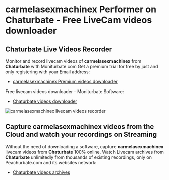 # carmelasexmachinex Performer on Chaturbate - Free LiveCam videos downloader

## Chaturbate Live Videos Recorder

Monitor and record livecam videos of **carmelasexmachinex** from **Chaturbate** with Moniturbate.com
Get a premium trial for free by just and only registering with your Email address:
* [carmelasexmachinex Premium videos downloader](https://moniturbate.com/request-demo-licence-key.html)

Free livecam videos downloader - Moniturbate Software:
* [Chaturbate videos downloader](https://moniturbate.com/moniturbate-download-software.html)

![carmelasexmachinex livecam videos recorder](https://peachurnet.com/templates/moniturbate-software.png)


## Capture carmelasexmachinex videos from the Cloud and watch your recordings on Streaming

Without the need of downloading a software, capture **carmelasexmachinex** livecam videos from **Chaturbate** 100% online.
Watch Livecam archives from **Chaturbate** unlimitedly from thousands of existing recordings, only on Peachurbate.com and its websites network:
* [Chaturbate videos archives](https://peachurnet.com/)